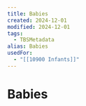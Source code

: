 ```yaml
---
title: Babies
created: 2024-12-01
modified: 2024-12-01
tags:
  - TBSMetadata
alias: Babies
usedFor:
  - "[[10900 Infants]]"
---
```

# Babies
